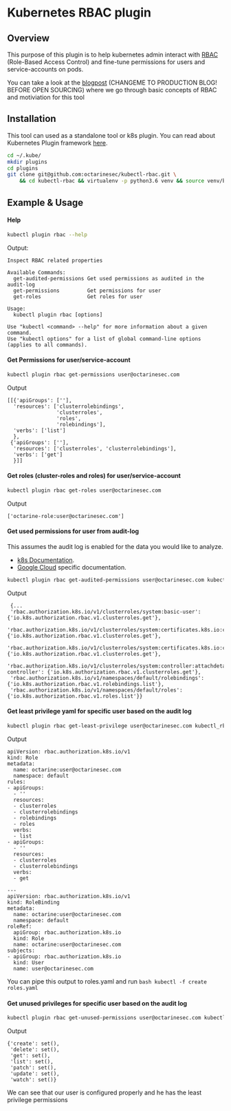 # Kubernetes RBAC plugin

## Overview
This purpose of this plugin is to help kubernetes admin interact
with [RBAC](https://kubernetes.io/docs/admin/authorization/rbac/) (Role-Based Access Control) and fine-tune permissions
for users and service-accounts on pods.

You can take a look at the [blogpost](https://docs.google.com/document/d/1EN3A4VBCRezA5K4D_DLRw6S57LvQK-UjoKtrsEZkP68/edit?ts=5aff414b#heading=h.f1sukdte39kj) (CHANGEME TO PRODUCTION BLOG! BEFORE OPEN SOURCING) where we go through basic concepts of RBAC and motiviation for this tool

## Installation
This tool can used as a standalone tool or k8s plugin.
You can read about Kubernetes Plugin framework [here](https://kubernetes.io/docs/tasks/extend-kubectl/kubectl-plugins/).

```bash
cd ~/.kube/
mkdir plugins
cd plugins
git clone git@github.com:octarinesec/kubectl-rbac.git \
    && cd kubectl-rbac && virtualenv -p python3.6 venv && source venv/bin/activate && pip install -r requirements.txt
```

## Example & Usage
#### Help
```bash
kubectl plugin rbac --help
```
Output:
```text
Inspect RBAC related properties

Available Commands:
  get-audited-permissions Get used permissions as audited in the audit-log
  get-permissions         Get permissions for user
  get-roles               Get roles for user

Usage:
  kubectl plugin rbac [options]

Use "kubectl <command> --help" for more information about a given command.
Use "kubectl options" for a list of global command-line options (applies to all commands).
```
#### Get Permissions for user/service-account
```bash
kubectl plugin rbac get-permissions user@octarinesec.com
```
Output
```text
[[{'apiGroups': [''],
  'resources': ['clusterrolebindings',
                'clusterroles',
                'roles',
                'rolebindings'],
  'verbs': ['list']
  },
 {'apiGroups': [''],
  'resources': ['clusterroles', 'clusterrolebindings'],
  'verbs': ['get']
  }]]
```

#### Get roles (cluster-roles and roles) for user/service-account
```bash
kubectl plugin rbac get-roles user@octarinesec.com
```
Output
```text
['octarine-role:user@octarinesec.com']
```
#### Get used permissions for user from audit-log
This assumes the audit log is enabled for the data you would
like to analyze.

* [k8s Documentation](https://kubernetes.io/docs/tasks/debug-application-cluster/audit/).
* [Google Cloud](https://cloud.google.com/kubernetes-engine/docs/how-to/audit-logging) specific documentation.  


```bash
kubectl plugin rbac get-audited-permissions user@octarinesec.com kubectl_rbac/tests/audit_log.json
```
Output
```text
 {...
 'rbac.authorization.k8s.io/v1/clusterroles/system:basic-user': {'io.k8s.authorization.rbac.v1.clusterroles.get'},
 'rbac.authorization.k8s.io/v1/clusterroles/system:certificates.k8s.io:certificatesigningrequests:nodeclient': {'io.k8s.authorization.rbac.v1.clusterroles.get'},
 'rbac.authorization.k8s.io/v1/clusterroles/system:certificates.k8s.io:certificatesigningrequests:selfnodeclient': {'io.k8s.authorization.rbac.v1.clusterroles.get'},
 'rbac.authorization.k8s.io/v1/clusterroles/system:controller:attachdetach-controller': {'io.k8s.authorization.rbac.v1.clusterroles.get'},
 'rbac.authorization.k8s.io/v1/namespaces/default/rolebindings': {'io.k8s.authorization.rbac.v1.rolebindings.list'},
 'rbac.authorization.k8s.io/v1/namespaces/default/roles': {'io.k8s.authorization.rbac.v1.roles.list'}}
```

#### Get least privilege yaml for specific user based on the audit log
```bash
kubectl plugin rbac get-least-privilege user@octarinesec.com kubectl_rbac/tests/audit_log.json
```
Output
```text
apiVersion: rbac.authorization.k8s.io/v1
kind: Role
metadata:
  name: octarine:user@octarinesec.com
  namespace: default
rules:
- apiGroups:
  - ''
  resources:
  - clusterroles
  - clusterrolebindings
  - rolebindings
  - roles
  verbs:
  - list
- apiGroups:
  - ''
  resources:
  - clusterroles
  - clusterrolebindings
  verbs:
  - get

---
apiVersion: rbac.authorization.k8s.io/v1
kind: RoleBinding
metadata:
  name: octarine:user@octarinesec.com
  namespace: default
roleRef:
  apiGroup: rbac.authorization.k8s.io
  kind: Role
  name: octarine:user@octarinesec.com
subjects:
- apiGroup: rbac.authorization.k8s.io
  kind: User
  name: user@octarinesec.com
```

You can pipe this output to roles.yaml and run ```bash kubectl -f create roles.yaml```

#### Get unused privileges for specific user based on the audit log
```bash
kubectl plugin rbac get-unused-permissions user@octarinesec.com kubectl_rbac/tests/audit_log.json
```
Output
```text
{'create': set(),
 'delete': set(),
 'get': set(),
 'list': set(),
 'patch': set(),
 'update': set(),
 'watch': set()}
```
We can see that our user is configured properly and he has the least privilege permissions  